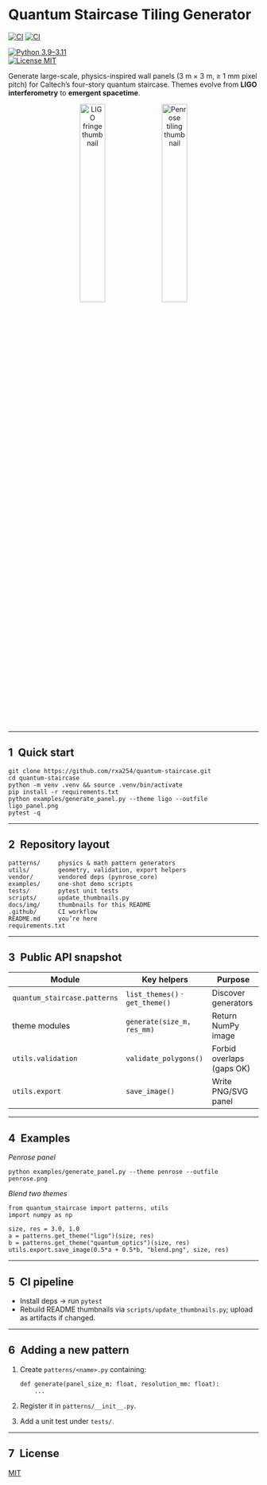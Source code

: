 # Quantum Staircase Tiling Generator

[![CI](https://github.com/rxa254/quantum-staircase/actions/workflows/ci.yml/badge.svg?branch=main)](https://github.com/rxa254/quantum-staircase/actions/workflows/ci.yml)
[![CI](https://github.com/rxa254/quantum_staircase/actions/workflows/ci.yml/badge.svg?branch=main)](https://github.com/rxa254/quantum_staircase/actions/workflows/ci.yml)

[![Python 3.9–3.11](https://img.shields.io/badge/python-3.9‒3.11-blue.svg)](https://www.python.org/)  
[![License MIT](https://img.shields.io/badge/License-MIT-yellow.svg)](LICENSE)

Generate large-scale, physics-inspired wall panels (3 m × 3 m, ≥ 1 mm pixel pitch) for Caltech’s four-story quantum staircase. Themes evolve from **LIGO interferometry** to **emergent spacetime**.

<p align="center">
  <img src="docs/img/demo_ligo.png"  alt="LIGO fringe thumbnail"   width="32%">
  <img src="docs/img/demo_penrose.png" alt="Penrose tiling thumbnail" width="32%">
</p>

---

## 1 Quick start

    git clone https://github.com/rxa254/quantum-staircase.git
    cd quantum-staircase
    python -m venv .venv && source .venv/bin/activate
    pip install -r requirements.txt
    python examples/generate_panel.py --theme ligo --outfile ligo_panel.png
    pytest -q

---

## 2 Repository layout

    patterns/     physics & math pattern generators
    utils/        geometry, validation, export helpers
    vendor/       vendored deps (pynrose_core)
    examples/     one-shot demo scripts
    tests/        pytest unit tests
    scripts/      update_thumbnails.py
    docs/img/     thumbnails for this README
    .github/      CI workflow
    README.md     you’re here
    requirements.txt

---

## 3 Public API snapshot

| Module | Key helpers | Purpose |
|--------|-------------|---------|
| `quantum_staircase.patterns` | `list_themes()` · `get_theme()` | Discover generators |
| theme modules | `generate(size_m, res_mm)` | Return NumPy image |
| `utils.validation` | `validate_polygons()` | Forbid overlaps (gaps OK) |
| `utils.export` | `save_image()` | Write PNG/SVG panel |

---

## 4 Examples

*Penrose panel*

    python examples/generate_panel.py --theme penrose --outfile penrose.png

*Blend two themes*

    from quantum_staircase import patterns, utils
    import numpy as np

    size, res = 3.0, 1.0
    a = patterns.get_theme("ligo")(size, res)
    b = patterns.get_theme("quantum_optics")(size, res)
    utils.export.save_image(0.5*a + 0.5*b, "blend.png", size, res)

---

## 5 CI pipeline

* Install deps → run `pytest`  
* Rebuild README thumbnails via `scripts/update_thumbnails.py`; upload as artifacts if changed.

---

## 6 Adding a new pattern

1. Create `patterns/<name>.py` containing:

       def generate(panel_size_m: float, resolution_mm: float):
           ...

2. Register it in `patterns/__init__.py`.  
3. Add a unit test under `tests/`.

---

## 7 License

[MIT](LICENSE)
